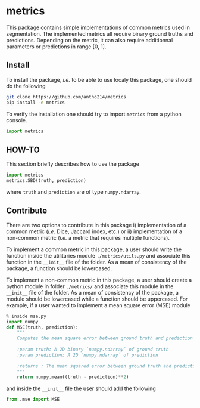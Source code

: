 # metrics

This package contains simple implementations of common metrics used in segmentation. The implemented metrics all require binary ground truths and predictions. Depending on the metric, it can also require additionnal parameters or predictions in range \[0, 1\].

## Install

To install the package, _i.e._ to be able to use localy this package, one should do the following 
```bash
git clone https://github.com/antho214/metrics
pip install -e metrics
```
To verify the installation one should try to import `metrics` from a python console.
```python
import metrics
```

## HOW-TO

This section briefly describes how to use the package 
```python
import metrics
metrics.SBD(truth, prediction)
```
where `truth` and `prediction` are of type `numpy.ndarray`.

## Contribute

There are two options to contribute in this package i) implementation of a common metric (_i.e._ Dice, Jaccard index, etc.) or ii) implementation of a non-common metric (_i.e._ a metric that requires multiple functions).

To implement a common metric in this package, a user should write the function inside the utilitaries module `./metrics/utils.py` and associate this function in the `__init__` file of the folder. As a mean of consistency of the package, a function should be lowercased.

To implement a non-common metric in this package, a user should create a python module in folder `./metrics/` and associate this module in the `__init__` file of the folder. As a mean of consistency of the package, a module should be lowercased while a function should be uppercased. For example, if a user wanted to implement a mean square error (MSE) module
```python
% inside mse.py 
import numpy 
def MSE(truth, prediction):
    """
    Computes the mean square error between ground truth and prediction
    
    :param truth: A 2D binary `numpy.ndarray` of ground truth 
    :param prediction: A 2D `numpy.ndarray` of prediction 
    
    :returns : The mean squared error between ground truth and prediction
    """
    return numpy.mean((truth - prediction)**2)
```
and inside the `__init__` file the user should add the following 
```python 
from .mse import MSE
```
